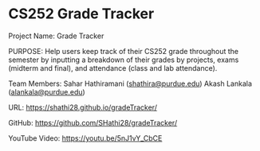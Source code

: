 # CS252 Grade Tracker

Project Name: Grade Tracker

PURPOSE:  Help users keep track of their CS252 grade throughout the semester by inputting a breakdown of their grades by projects, exams             (midterm and final), and attendance (class and lab attendance).

Team Members:   Sahar Hathiramani (shathira@purdue.edu)
                Akash Lankala (alankala@purdue.edu)
                
URL:      https://shathi28.github.io/gradeTracker/

GitHub:   https://github.com/SHathi28/gradeTracker/

YouTube Video:  https://youtu.be/5nJ1vY_CbCE
